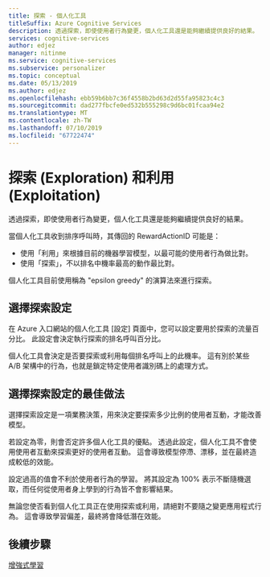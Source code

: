 ```yaml
---
title: 探索 - 個人化工具
titleSuffix: Azure Cognitive Services
description: 透過探索，即使使用者行為變更，個人化工具還是能夠繼續提供良好的結果。 選擇探索設定是一項業務決策，用來決定要探索多少比例的使用者互動，才能改善模型。
services: cognitive-services
author: edjez
manager: nitinme
ms.service: cognitive-services
ms.subservice: personalizer
ms.topic: conceptual
ms.date: 05/13/2019
ms.author: edjez
ms.openlocfilehash: ebb59b6bb7c36f4558b2bd63d2d55fa95823c4c3
ms.sourcegitcommit: dad277fbcfe0ed532b555298c9d6bc01fcaa94e2
ms.translationtype: MT
ms.contentlocale: zh-TW
ms.lasthandoff: 07/10/2019
ms.locfileid: "67722474"
---
```

# <a name="exploration-and-exploitation"></a>探索 (Exploration) 和利用 (Exploitation)

透過探索，即使使用者行為變更，個人化工具還是能夠繼續提供良好的結果。

當個人化工具收到排序呼叫時，其傳回的 RewardActionID 可能是：
* 使用「利用」來根據目前的機器學習模型，以最可能的使用者行為做比對。
* 使用「探索」，不以排名中機率最高的動作最比對。

<!--
Returning the most probable action is called *exploit* behavior. Returning a different action is called *exploration*.
-->
個人化工具目前使用稱為 "epsilon greedy"  的演算法來進行探索。 

## <a name="choosing-an-exploration-setting"></a>選擇探索設定

在 Azure 入口網站的個人化工具 [設定]  頁面中，您可以設定要用於探索的流量百分比。 此設定會決定執行探索的排名呼叫百分比。 

個人化工具會決定是否要探索或利用每個排名呼叫上的此機率。 這有別於某些 A/B 架構中的行為，也就是鎖定特定使用者識別碼上的處理方式。

## <a name="best-practices-for-choosing-an-exploration-setting"></a>選擇探索設定的最佳做法

<!--
@edjez - you say what not to do, but make no recommendations of what **to** do. 
-->

選擇探索設定是一項業務決策，用來決定要探索多少比例的使用者互動，才能改善模型。 

若設定為零，則會否定許多個人化工具的優點。 透過此設定，個人化工具不會使用使用者互動來探索更好的使用者互動。 這會導致模型停滯、漂移，並在最終造成較低的效能。

設定過高的值會不利於使用者行為的學習。 將其設定為 100% 表示不斷隨機選取，而任何從使用者身上學到的行為皆不會影響結果。

無論您使否看到個人化工具正在使用探索或利用，請絕對不要隨之變更應用程式行為。 這會導致學習偏差，最終將會降低潛在效能。

## <a name="next-steps"></a>後續步驟

[增強式學習](concepts-reinforcement-learning.md) 